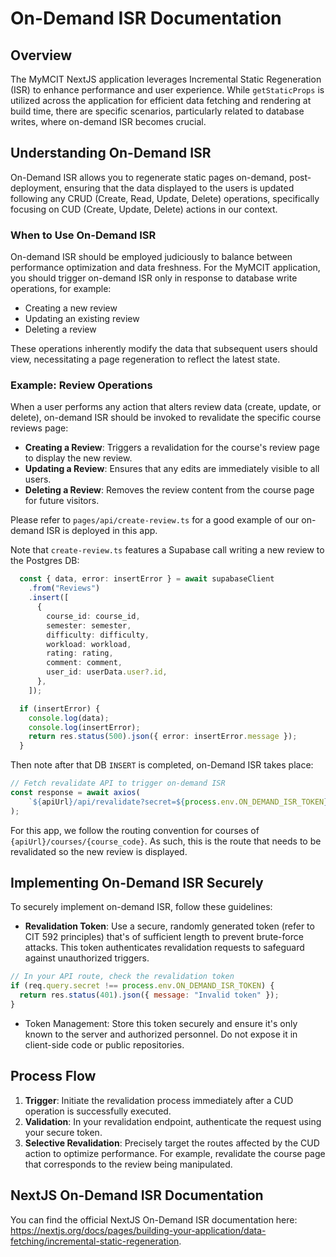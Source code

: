 # On-Demand ISR Documentation

## Overview

The MyMCIT NextJS application leverages Incremental Static Regeneration (ISR)  to enhance performance and user experience. While `getStaticProps` is utilized across the application for efficient data fetching and rendering at build time, there are specific scenarios, particularly related to database writes, where on-demand ISR becomes crucial.

## Understanding On-Demand ISR

On-Demand ISR allows you to regenerate static pages on-demand, post-deployment, ensuring that the data displayed to the users is updated following any CRUD (Create, Read, Update, Delete) operations, specifically focusing on CUD (Create, Update, Delete) actions in our context.

### When to Use On-Demand ISR

On-demand ISR should be employed judiciously to balance between performance optimization and data freshness. For the MyMCIT application, you should trigger on-demand ISR only in response to database write operations, for example:

- Creating a new review
- Updating an existing review
- Deleting a review

These operations inherently modify the data that subsequent users should view, necessitating a page regeneration to reflect the latest state.

### Example: Review Operations

When a user performs any action that alters review data (create, update, or delete), on-demand ISR should be invoked to revalidate the specific course reviews page:

- **Creating a Review**: Triggers a revalidation for the course's review page to display the new review.
- **Updating a Review**: Ensures that any edits are immediately visible to all users.
- **Deleting a Review**: Removes the review content from the course page for future visitors.

Please refer to `pages/api/create-review.ts` for a good example of our on-demand ISR is deployed in this app.

Note that `create-review.ts` features a Supabase call writing a new review to the Postgres DB:

```typescript
  const { data, error: insertError } = await supabaseClient
    .from("Reviews")
    .insert([
      {
        course_id: course_id,
        semester: semester,
        difficulty: difficulty,
        workload: workload,
        rating: rating,
        comment: comment,
        user_id: userData.user?.id,
      },
    ]);

  if (insertError) {
    console.log(data);
    console.log(insertError);
    return res.status(500).json({ error: insertError.message });
  }
```

Then note after that DB `INSERT` is completed, on-Demand ISR takes place:

```typescript
// Fetch revalidate API to trigger on-demand ISR
const response = await axios(
    `${apiUrl}/api/revalidate?secret=${process.env.ON_DEMAND_ISR_TOKEN}&course=${course_code}`,
);
```

For this app, we follow the routing convention for courses of `{apiUrl}/courses/{course_code}`. As such, this is the route that needs to be revalidated so the new review is displayed.

## Implementing On-Demand ISR Securely

To securely implement on-demand ISR, follow these guidelines:

- **Revalidation Token**: Use a secure, randomly generated token (refer to CIT 592 principles) that's of sufficient length to prevent brute-force attacks. This token authenticates revalidation requests to safeguard against unauthorized triggers.

```javascript
// In your API route, check the revalidation token
if (req.query.secret !== process.env.ON_DEMAND_ISR_TOKEN) {
  return res.status(401).json({ message: "Invalid token" });
}
```

- Token Management: Store this token securely and ensure it's only known to the server and authorized personnel. Do not expose it in client-side code or public repositories.

## Process Flow

1. **Trigger**: Initiate the revalidation process immediately after a CUD operation is successfully executed.
2. **Validation**: In your revalidation endpoint, authenticate the request using your secure token.
3. **Selective Revalidation**: Precisely target the routes affected by the CUD action to optimize performance. For example, revalidate the course page that corresponds to the review being manipulated.

## NextJS On-Demand ISR Documentation

You can find the official NextJS On-Demand ISR documentation here: https://nextjs.org/docs/pages/building-your-application/data-fetching/incremental-static-regeneration. 
